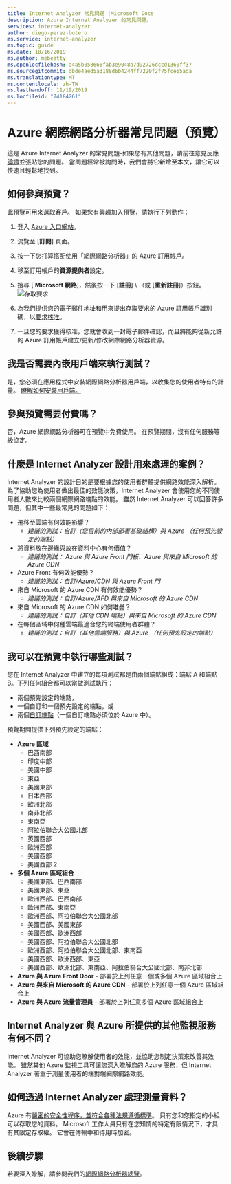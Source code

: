 ```yaml
---
title: Internet Analyzer 常見問題 |Microsoft Docs
description: Azure Internet Analyzer 的常見問題。
services: internet-analyzer
author: diego-perez-botero
ms.service: internet-analyzer
ms.topic: guide
ms.date: 10/16/2019
ms.author: mebeatty
ms.openlocfilehash: a4a5b058666fab3e9048a7d92726dccd1360ff37
ms.sourcegitcommit: dbde4aed5a3188d6b4244ff7220f2f75fce65ada
ms.translationtype: MT
ms.contentlocale: zh-TW
ms.lasthandoff: 11/19/2019
ms.locfileid: "74184261"
---
```

# <a name="azure-internet-analyzer-faq-preview"></a>Azure 網際網路分析器常見問題（預覽）

這是 Azure Internet Analyzer 的常見問題-如果您有其他問題，請前往意見反應[論壇](https://aka.ms/internetAnalyzerFeedbackForum)並張貼您的問題。 當問題經常被詢問時，我們會將它新增至本文，讓它可以快速且輕鬆地找到。

## <a name="how-do-i-participate-in-the-preview"></a>如何參與預覽？

此預覽可用來選取客戶。 如果您有興趣加入預覽，請執行下列動作：

1. 登入 [Azure 入口網站](https://ms.portal.azure.com)。
2. 流覽至 [**訂閱**] 頁面。
3. 按一下您打算搭配使用「網際網路分析器」的 Azure 訂用帳戶。
4. 移至訂用帳戶的**資源提供者**設定。
5. 搜尋 [ **Microsoft 網路**]，然後按一下 [**註冊**] \ （或 [**重新註冊**]）按鈕。
![存取要求](./media/ia-faq/request-preview-access.png)

6. 為我們提供您的電子郵件地址和用來提出存取要求的 Azure 訂用帳戶識別碼，以[要求核准](https://aka.ms/internetAnalyzerContact)。
7. 一旦您的要求獲得核准，您就會收到一封電子郵件確認，而且將能夠從新允許的 Azure 訂用帳戶建立/更新/修改網際網路分析器資源。

## <a name="do-i-need-to-embed-the-client-to-run-a-test"></a>我是否需要內嵌用戶端來執行測試？

是，您必須在應用程式中安裝網際網路分析器用戶端，以收集您的使用者特有的計量。 [瞭解如何安裝用戶端。](internet-analyzer-embed-client.md) 

## <a name="do-i-get-billed-for-participating-in-the-preview"></a>參與預覽需要付費嗎？
否，Azure 網際網路分析器可在預覽中免費使用。 在預覽期間，沒有任何服務等級協定。

## <a name="what-scenarios-is-internet-analyzer-designed-to-address"></a>什麼是 Internet Analyzer 設計用來處理的案例？

Internet Analyzer 的設計目的是要根據您的使用者群體提供網路效能深入解析。 為了協助您為使用者做出最佳的效能決策，Internet Analyzer 會使用您的不同使用者人數來比較兩個網際網路端點的效能。 雖然 Internet Analyzer 可以回答許多問題，但其中一些最常見的問題如下：

* 遷移至雲端有何效能影響？ 
    * *建議的測試：自訂（您目前的內部部署基礎結構）與 Azure （任何預先設定的端點）*
* 將資料放在邊緣與放在資料中心有何價值？ 
    *  *建議的測試： Azure 與 Azure Front 門板、Azure 與來自 Microsoft 的 Azure CDN*
* Azure Front 有何效能優勢？
    *  *建議的測試：自訂/Azure/CDN 與 Azure Front 門*
* 來自 Microsoft 的 Azure CDN 有何效能優勢？ 
    *  *建議的測試：自訂/Azure/AFD 與來自 Microsoft 的 Azure CDN*
* 來自 Microsoft 的 Azure CDN 如何堆疊？ 
    *  *建議的測試：自訂（其他 CDN 端點）與來自 Microsoft 的 Azure CDN*
* 在每個區域中何種雲端最適合您的終端使用者群體？ 
    *  *建議的測試：自訂（其他雲端服務）與 Azure （任何預先設定的端點）*

## <a name="which-tests-can-i-run-in-preview"></a>我可以在預覽中執行哪些測試？

您在 Internet Analyzer 中建立的每項測試都是由兩個端點組成：端點 A 和端點 B。下列任何組合都可以當做測試執行：  
* 兩個預先設定的端點，
* 一個自訂和一個預先設定的端點，或
* 兩個[自訂端點](internet-analyzer-custom-endpoint.md)（一個自訂端點必須位於 Azure 中）。

預覽期間提供下列預先設定的端點：
* **Azure 區域**
    * 巴西南部
    * 印度中部
    * 美國中部
    * 東亞
    * 美國東部
    * 日本西部
    * 歐洲北部
    * 南非北部
    * 東南亞
    * 阿拉伯聯合大公國北部
    * 英國西部  
    * 歐洲西部
    * 美國西部
    * 美國西部 2
* **多個 Azure 區域組合**
    * 美國東部、巴西南部
    * 美國東部、東亞
    * 歐洲西部、巴西南部
    * 歐洲西部、東南亞
    * 歐洲西部、阿拉伯聯合大公國北部
    * 美國西部、美國東部
    * 美國西部、歐洲西部
    * 美國西部、阿拉伯聯合大公國北部
    * 歐洲西部、阿拉伯聯合大公國北部、東南亞
    * 美國西部、歐洲西部、東亞
    * 美國西部、歐洲北部、東南亞、阿拉伯聯合大公國北部、南非北部 
* **Azure 與 Azure Front Door** - 部署於上列任意一個或多個 Azure 區域組合上
* **Azure 與來自 Microsoft 的 Azure CDN** - 部署於上列任意一個 Azure 區域組合上
* **Azure 與 Azure 流量管理員** - 部署於上列任意多個 Azure 區域組合上

## <a name="how-is-internet-analyzer-different-from-other-monitoring-services-provided-by-azure"></a>Internet Analyzer 與 Azure 所提供的其他監視服務有何不同？

Internet Analyzer 可協助您瞭解使用者的效能，並協助您制定決策來改善其效能。 雖然其他 Azure 監視工具可讓您深入瞭解您的 Azure 服務，但 Internet Analyzer 著重于測量使用者的端對端網際網路效能。

## <a name="how-is-measurement-data-handled-by-internet-analyzer"></a>如何透過 Internet Analyzer 處理測量資料？

Azure 有[嚴密的安全性程序，並符合各種法規遵循標準](https://azure.microsoft.com/support/trust-center/)。 只有您和您指定的小組可以存取您的資料。 Microsoft 工作人員只有在您知情的特定有限情況下，才具有其限定存取權。 它會在傳輸中和待用時加密。

## <a name="next-steps"></a>後續步驟

若要深入瞭解，請參閱我們的[網際網路分析器總覽](internet-analyzer-overview.md)。
